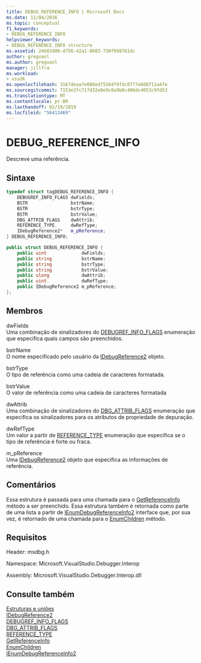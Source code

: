 ```yaml
---
title: DEBUG_REFERENCE_INFO | Microsoft Docs
ms.date: 11/04/2016
ms.topic: conceptual
f1_keywords:
- DEBUG_REFERENCE_INFO
helpviewer_keywords:
- DEBUG_REFERENCE_INFO structure
ms.assetid: 24b83d00-d756-42a1-8083-730f998761dc
author: gregvanl
ms.author: gregvanl
manager: jillfra
ms.workload:
- vssdk
ms.openlocfilehash: 3167deaa7e088ed75584f9fdc0777a608f11a47e
ms.sourcegitcommit: 7153e2fc717d32e0e9c8a9b8c406dc4053c9fd53
ms.translationtype: MT
ms.contentlocale: pt-BR
ms.lasthandoff: 02/19/2019
ms.locfileid: "56413469"
---
```

# <a name="debugreferenceinfo"></a>DEBUG_REFERENCE_INFO
Descreve uma referência.

## <a name="syntax"></a>Sintaxe

```cpp
typedef struct tagDEBUG_REFERENCE_INFO {
    DEBUGREF_INFO_FLAGS dwFields;
    BSTR                bstrName;
    BSTR                bstrType;
    BSTR                bstrValue;
    DBG_ATTRIB_FLAGS    dwAttrib;
    REFERENCE_TYPE.     dwRefType;
    IDebugReference2*   m_pReference;
} DEBUG_REFERENCE_INFO;
```

```csharp
public struct DEBUG_REFERENCE_INFO {
    public uint             dwFields;
    public string           bstrName;
    public string           bstrType;
    public string           bstrValue;
    public ulong            dwAttrib;
    public uint.            dwRefType;
    public IDebugReference2 m_pReference;
};
```

## <a name="members"></a>Membros
dwFields  
Uma combinação de sinalizadores do [DEBUGREF_INFO_FLAGS](../../../extensibility/debugger/reference/debugref-info-flags.md) enumeração que especifica quais campos são preenchidos.

bstrName  
O nome especificado pelo usuário da [IDebugReference2](../../../extensibility/debugger/reference/idebugreference2.md) objeto.

bstrType  
O tipo de referência como uma cadeia de caracteres formatada.

bstrValue  
O valor de referência como uma cadeia de caracteres formatada

dwAttrib  
Uma combinação de sinalizadores do [DBG_ATTRIB_FLAGS](../../../extensibility/debugger/reference/dbg-attrib-flags.md) enumeração que especifica os sinalizadores para os atributos de propriedade de depuração.

dwRefType  
Um valor a partir de [REFERENCE_TYPE](../../../extensibility/debugger/reference/reference-type.md) enumeração que especifica se o tipo de referência é forte ou fraca.

m_pReference  
Uma [IDebugReference2](../../../extensibility/debugger/reference/idebugreference2.md) objeto que especifica as informações de referência.

## <a name="remarks"></a>Comentários
Essa estrutura é passada para uma chamada para o [GetReferenceInfo](../../../extensibility/debugger/reference/idebugreference2-getreferenceinfo.md) método a ser preenchido. Essa estrutura também é retornada como parte de uma lista a partir de [IEnumDebugReferenceInfo2](../../../extensibility/debugger/reference/ienumdebugreferenceinfo2.md) interface que, por sua vez, é retornado de uma chamada para o [EnumChildren](../../../extensibility/debugger/reference/idebugreference2-enumchildren.md) método.

## <a name="requirements"></a>Requisitos
Header: msdbg.h

Namespace: Microsoft.VisualStudio.Debugger.Interop

Assembly: Microsoft.VisualStudio.Debugger.Interop.dll

## <a name="see-also"></a>Consulte também
[Estruturas e uniões](../../../extensibility/debugger/reference/structures-and-unions.md)  
[IDebugReference2](../../../extensibility/debugger/reference/idebugreference2.md)  
[DEBUGREF_INFO_FLAGS](../../../extensibility/debugger/reference/debugref-info-flags.md)  
[DBG_ATTRIB_FLAGS](../../../extensibility/debugger/reference/dbg-attrib-flags.md)  
[REFERENCE_TYPE](../../../extensibility/debugger/reference/reference-type.md)  
[GetReferenceInfo](../../../extensibility/debugger/reference/idebugreference2-getreferenceinfo.md)  
[EnumChildren](../../../extensibility/debugger/reference/idebugreference2-enumchildren.md)  
[IEnumDebugReferenceInfo2](../../../extensibility/debugger/reference/ienumdebugreferenceinfo2.md)
